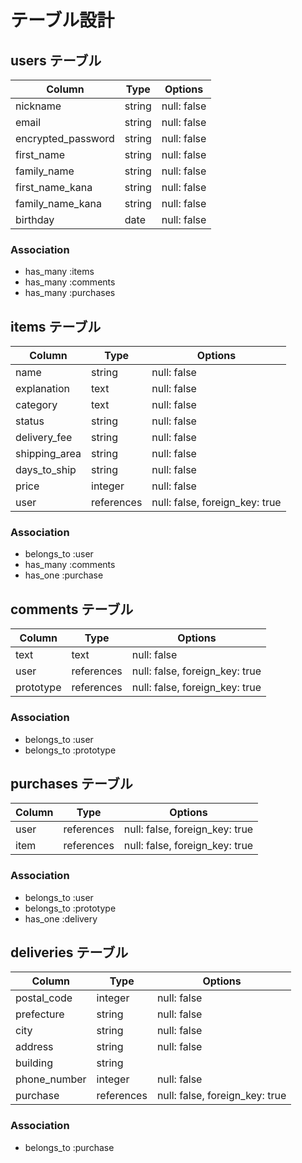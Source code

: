 # テーブル設計

## users テーブル

| Column             | Type   | Options     |
| ------------------ | ------ | ----------- |
| nickname           | string | null: false |
| email              | string | null: false |
| encrypted_password | string | null: false |
| first_name         | string | null: false |
| family_name        | string | null: false |
| first_name_kana    | string | null: false |
| family_name_kana   | string | null: false |
| birthday           | date   | null: false |

### Association
- has_many :items
- has_many :comments
- has_many :purchases

## items テーブル

| Column        | Type       | Options                        |
| ------------- | ---------- | ------------------------------ |
| name          | string     | null: false                    |
| explanation   | text       | null: false                    |
| category      | text       | null: false                    |
| status        | string     | null: false                    |
| delivery_fee  | string     | null: false                    |
| shipping_area | string     | null: false                    |
| days_to_ship  | string     | null: false                    |
| price         | integer    | null: false                    |
| user          | references | null: false, foreign_key: true |

### Association
- belongs_to :user
- has_many :comments
- has_one :purchase

## comments テーブル

| Column    | Type       | Options                        |
| --------- | ---------- | ------------------------------ |
| text      | text       | null: false                    |
| user      | references | null: false, foreign_key: true |
| prototype | references | null: false, foreign_key: true |

### Association
- belongs_to :user
- belongs_to :prototype

## purchases テーブル

| Column             | Type       | Options                        |
| ------------------ | ---------- | ------------------------------ |
| user               | references | null: false, foreign_key: true |
| item               | references | null: false, foreign_key: true |

### Association
- belongs_to :user
- belongs_to :prototype
- has_one :delivery

## deliveries テーブル

| Column       | Type       | Options                        |
| ------------ | ---------- | ------------------------------ |
| postal_code  | integer    | null: false                    |
| prefecture   | string     | null: false                    |
| city         | string     | null: false                    |
| address      | string     | null: false                    |
| building     | string     |                                |
| phone_number | integer    | null: false                    |
| purchase     | references | null: false, foreign_key: true |

### Association
- belongs_to :purchase
